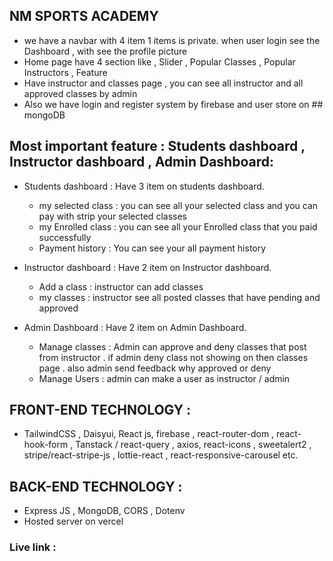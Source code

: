 ## NM SPORTS ACADEMY
 * we have a navbar with 4 item 1 items is private. when user login see the Dashboard , with see the profile picture 
 *  Home page have 4 section like , Slider , Popular Classes , Popular Instructors ,  Feature 
 * Have instructor and classes page , you can see all instructor and all approved classes by admin 
 * Also we have login and register system by firebase and user store on ## mongoDB
 

 ## Most important feature : Students dashboard , Instructor dashboard , Admin Dashboard:
 
  * Students dashboard :  Have 3 item on students dashboard. 
    * my selected class : you can see all your selected class and you can pay with strip your selected classes
    * my Enrolled class : you can see all your Enrolled class that you paid successfully 
    * Payment history  : You can see your all payment history 

  * Instructor dashboard :  Have 2 item on Instructor dashboard. 
    * Add a class : instructor can add classes 
    * my classes : instructor see all posted classes that have pending and approved

  * Admin Dashboard : Have 2 item on Admin Dashboard. 
    * Manage classes : Admin can approve and deny classes that post from instructor . if admin deny class not showing on then classes page . also admin send feedback why approved or deny 
    * Manage Users : admin can make a user as instructor / admin 

## FRONT-END TECHNOLOGY : 
  * TailwindCSS , Daisyui,  React js, firebase ,  react-router-dom , react-hook-form , Tanstack / react-query , axios, react-icons , sweetalert2 , stripe/react-stripe-js , lottie-react , react-responsive-carousel  etc.

## BACK-END TECHNOLOGY : 
  * Express JS , MongoDB, CORS , Dotenv
  * Hosted server on vercel 

  ### Live link : []()
        
